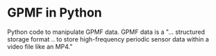 # GPMF in Python
Python code to manipulate GPMF data. GPMF data is a "... structured storage format .. to 
store high-frequency periodic sensor data within a video file like an MP4."
